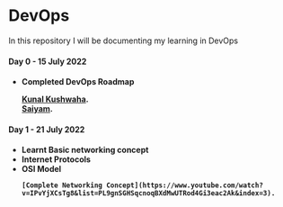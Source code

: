 # DevOps
In this repository I will be documenting my learning in DevOps
<h4>Day 0 - 15 July 2022<h4>
  <ul>
  <li>Completed DevOps Roadmap </li>
    
   [Kunal Kushwaha](https://www.youtube.com/watch?v=ZbG0c87wcM8&list=PL9gnSGHSqcnoqBXdMwUTRod4Gi3eac2Ak).<br>
   [Saiyam](https://www.youtube.com/watch?v=7l_n97Mt0ko).
  </ul> 
 <h4>Day 1 - 21 July 2022<h4>
  <ul>
    <li>Learnt Basic networking concept</li>
    <li>Internet Protocols</li>
    <li>OSI Model</li>
    
    [Complete Networking Concept](https://www.youtube.com/watch?v=IPvYjXCsTg8&list=PL9gnSGHSqcnoqBXdMwUTRod4Gi3eac2Ak&index=3).
  </ul>

